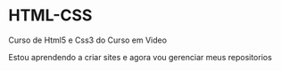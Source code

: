 # HTML-CSS
 Curso de Html5 e Css3 do Curso em Video

 Estou aprendendo a criar sites e agora vou gerenciar meus repositorios
